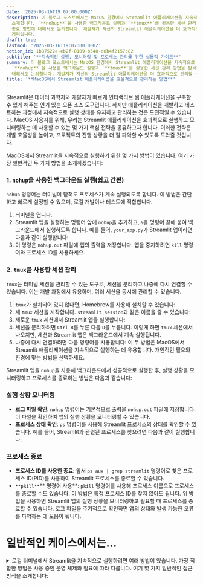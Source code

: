 ```yaml
---
date: '2025-03-16T19:07:00.000Z'
description: 이 블로그 포스트에서는 MacOS 환경에서 Streamlit 애플리케이션을 지속적으로 실행하고 관리하는 두 가지 주요 방법을
  소개합니다. `**nohup**`을 사용한 백그라운드 실행과 `**tmux**`를 활용한 세션 관리 방법을 탐색하며, 실행 상황 모니터링과 프로세스
  종료 방법에 대해서도 논의합니다. 개발자가 자신의 Streamlit 애플리케이션을 더 효과적으로 관리할 수 있도록 도와주는 이 글은 필수 읽을
  거리입니다.
draft: true
lastmod: '2025-03-16T19:07:00.000Z'
notion_id: 1b87522e-eb2f-8109-b548-d8b4f2157c82
subtitle: '**지속적인 실행, 모니터링 및 프로세스 관리를 위한 실용적 가이드**'
summary: 이 블로그 포스트에서는 MacOS 환경에서 Streamlit 애플리케이션을 지속적으로 실행하고 관리하는 두 가지 주요 방법을 소개합니다.
  `**nohup**`을 사용한 백그라운드 실행과 `**tmux**`를 활용한 세션 관리 방법을 탐색하며, 실행 상황 모니터링과 프로세스 종료 방법에
  대해서도 논의합니다. 개발자가 자신의 Streamlit 애플리케이션을 더 효과적으로 관리할 수 있도록 도와주는 이 글은 필수 읽을 거리입니다.
title: '**MacOS에서 Streamlit 애플리케이션을 효율적으로 관리하는 방법**'
---
```


Streamlit은 데이터 과학자와 개발자가 빠르게 인터랙티브 웹 애플리케이션을 구축할 수 있게 해주는 인기 있는 오픈 소스 도구입니다. 하지만 애플리케이션을 개발하고 테스트하는 과정에서 지속적으로 실행 상태를 유지하고 관리하는 것은 도전적일 수 있습니다. MacOS 사용자를 위해, 우리는 Streamlit 애플리케이션을 효과적으로 실행하고 모니터링하는 데 사용할 수 있는 몇 가지 핵심 전략을 공유하고자 합니다. 이러한 전략은 개발 효율성을 높이고, 프로젝트의 진행 상황을 더 잘 파악할 수 있도록 도와줄 것입니다.

MacOS에서 Streamlit을 지속적으로 실행하기 위한 몇 가지 방법이 있습니다. 여기 가장 일반적인 두 가지 방법을 소개하겠습니다:

### 1. `nohup`을 사용한 백그라운드 실행(쉽고 간편)

`nohup` 명령어는 터미널이 닫혀도 프로세스가 계속 실행되도록 합니다. 이 방법은 간단하고 빠르게 설정할 수 있으며, 로컬 개발이나 테스트에 적합합니다.

1. 터미널을 엽니다.
1. Streamlit 앱을 실행하는 명령어 앞에 `nohup`을 추가하고, `&`을 명령어 끝에 붙여 백그라운드에서 실행하도록 합니다. 예를 들어, `your_app.py`가 Streamlit 앱이라면 다음과 같이 실행합니다:
1. 이 명령은 `nohup.out` 파일에 앱의 출력을 저장합니다. 앱을 중지하려면 `kill` 명령어와 프로세스 ID를 사용하세요.
### 2. `tmux`를 사용한 세션 관리

`tmux`는 터미널 세션을 관리할 수 있는 도구로, 세션을 분리하고 나중에 다시 연결할 수 있습니다. 이는 개발 과정에서 유용하며, 여러 세션을 동시에 관리할 수 있습니다.

1. `tmux`가 설치되어 있지 않다면, Homebrew를 사용해 설치할 수 있습니다:
1. 새 `tmux` 세션을 시작합니다. `streamlit_session`과 같은 이름을 줄 수 있습니다:
1. 새로운 `tmux` 세션에서 Streamlit 앱을 실행합니다:
1. 세션을 분리하려면 `Ctrl-B`를 누른 다음 `D`를 누릅니다. 이렇게 하면 `tmux` 세션에서 나오지만, 세션과 Streamlit 앱은 백그라운드에서 계속 실행됩니다.
1. 나중에 다시 연결하려면 다음 명령어를 사용합니다:
이 두 방법은 MacOS에서 Streamlit 애플리케이션을 지속적으로 실행하는 데 유용합니다. 개인적인 필요와 환경에 맞는 방법을 선택하세요.



Streamlit 앱을 `nohup`을 사용해 백그라운드에서 성공적으로 실행한 후, 실행 상황을 모니터링하고 프로세스를 종료하는 방법은 다음과 같습니다:

### 실행 상황 모니터링

- **로그 파일 확인**: `nohup` 명령어는 기본적으로 출력을 `nohup.out` 파일에 저장합니다. 이 파일을 확인하여 앱의 실행 상황을 모니터링할 수 있습니다.
- **프로세스 상태 확인**: `ps` 명령어를 사용해 Streamlit 프로세스의 상태를 확인할 수 있습니다. 예를 들어, Streamlit과 관련된 프로세스를 찾으려면 다음과 같이 실행합니다:
### 프로세스 종료

- **프로세스 ID를 사용한 종료**: 앞서 `ps aux | grep streamlit` 명령어로 찾은 프로세스 ID(PID)를 사용하여 Streamlit 프로세스를 종료할 수 있습니다.
- `**pkill**`** 명령어 사용**: `pkill` 명령어를 사용해 프로세스 이름으로 프로세스를 종료할 수도 있습니다. 이 방법은 특정 프로세스 ID를 찾지 않아도 됩니다.
위 방법을 사용하면 Streamlit 앱의 실행 상황을 모니터링하고 필요할 때 프로세스를 종료할 수 있습니다. 로그 파일을 주기적으로 확인하면 앱의 상태와 발생 가능한 오류를 파악하는 데 도움이 됩니다.

# 일반적인 케이스에서는…

<details>
<summary>로컬 터미널에서 Streamlit을 지속적으로 실행하려면 여러 방법이 있습니다. 가장 적합한 방법은 사용 중인 운영 체제와 필요에 따라 다릅니다. 여기 몇 가지 일반적인 접근 방식을 소개합니다:</summary>

</details>

